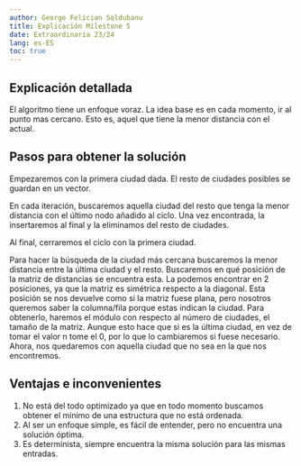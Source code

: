 ```yaml
---
author: George Felician Soldubanu
title: Explicación Milestone 5
date: Extraordinaria 23/24
lang: es-ES
toc: true
---
```


## Explicación detallada

El algoritmo tiene un enfoque voraz.
La idea base es en cada momento, ir al punto mas cercano.
Esto es, aquel que tiene la menor distancia con el actual.

## Pasos para obtener la solución

Empezaremos con la primera ciudad dada.
El resto de ciudades posibles se guardan en un vector.

En cada iteración, buscaremos aquella ciudad del resto que tenga la menor distancia con el último nodo añadido al ciclo.
Una vez encontrada, la insertaremos al final y la eliminamos del resto de ciudades.

Al final, cerraremos el ciclo con la primera ciudad.

Para hacer la búsqueda de la ciudad más cercana buscaremos la menor distancia entre la última ciudad y el resto.
Buscaremos en qué posición de la matriz de distancias se encuentra esta.
La podemos encontrar en 2 posiciones, ya que la matriz es simétrica respecto a la diagonal.
Esta posición se nos devuelve como si la matriz fuese plana, pero nosotros queremos saber la columna/fila porque estas indican la ciudad.
Para obtenerlo, haremos el módulo con respecto al número de ciudades, el tamaño de la matriz.
Aunque esto hace que si es la última ciudad, en vez de tomar el valor n tome el 0, por lo que lo cambiaremos si fuese necesario.
Ahora, nos quedaremos con aquella ciudad que no sea en la que nos encontremos.

## Ventajas e inconvenientes

1. No está del todo optimizado ya que en todo momento buscamos obtener el mínimo de una estructura que no está ordenada.
2. Al ser un enfoque simple, es fácil de entender, pero no encuentra una solución óptima.
3. Es determinista, siempre encuentra la misma solución para las mismas entradas.

